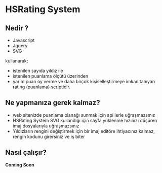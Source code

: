 # HSRating System

## Nedir ?
* Javascript
* Jquery
* SVG

kullanarak;
* istenilen sayıda yıldız ile 
* istenilen puanlama ölçütü üzerinden
* yarım puan oy verme 
ve daha birçok kişiselleştirmeye imkan tanıyan rating (puanlama) scriptidir.

## Ne yapmanıza gerek kalmaz?
* web sitenizde puanlama olanağı sunmak için api lerle uğraşmazsınız
* HSRating System SVG kullandığı için sayfa yüklenme hızınızı düşüren imaj dosyalarıyla uğraşmazsınız
* Yıldızların rengini değiştirmek için bir imaj editöre ihtiyacınız kalmaz, rengin kodunu girersiniz ve iş biter

## Nasıl çalışır?

**Coming Soon**
